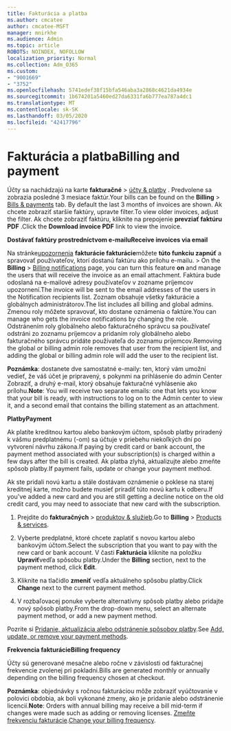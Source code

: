 ```yaml
---
title: Fakturácia a platba
ms.author: cmcatee
author: cmcatee-MSFT
manager: mnirkhe
ms.audience: Admin
ms.topic: article
ROBOTS: NOINDEX, NOFOLLOW
localization_priority: Normal
ms.collection: Adm_O365
ms.custom:
- "9001669"
- "3752"
ms.openlocfilehash: 5741edef38f15bfa546aba3a2868c4621da4934e
ms.sourcegitcommit: 1b674201a5460ed27da6331fa6b777ea787a4dc1
ms.translationtype: MT
ms.contentlocale: sk-SK
ms.lasthandoff: 03/05/2020
ms.locfileid: "42417796"
---
```

# <a name="billing-and-payment"></a><span data-ttu-id="a5a08-102">Fakturácia a platba</span><span class="sxs-lookup"><span data-stu-id="a5a08-102">Billing and payment</span></span>

<span data-ttu-id="a5a08-103">Účty sa nachádzajú na karte **fakturačné** > [účty & platby](https://go.microsoft.com/fwlink/p/?linkid=848039) .  Predvolene sa zobrazia posledné 3 mesiace faktúr.</span><span class="sxs-lookup"><span data-stu-id="a5a08-103">Your bills can be found on the **Billing** > [Bills & payments](https://go.microsoft.com/fwlink/p/?linkid=848039) tab.  By default the last 3 months of invoices are shown.</span></span>  <span data-ttu-id="a5a08-104">Ak chcete zobraziť staršie faktúry, upravte filter.</span><span class="sxs-lookup"><span data-stu-id="a5a08-104">To view older invoices, adjust the filter.</span></span>  <span data-ttu-id="a5a08-105">Ak chcete zobraziť faktúru, kliknite na prepojenie **prevziať faktúru PDF** .</span><span class="sxs-lookup"><span data-stu-id="a5a08-105">Click the **Download invoice PDF** link to view the invoice.</span></span>

<span data-ttu-id="a5a08-106">**Dostávať faktúry prostredníctvom e-mailu**</span><span class="sxs-lookup"><span data-stu-id="a5a08-106">**Receive invoices via email**</span></span>

<span data-ttu-id="a5a08-107">Na stránke[upozornenia](https://go.microsoft.com/fwlink/p/?linkid=853212) **fakturácie fakturácie**môžete **túto funkciu zapnúť** a spravovať používateľov, ktorí dostanú faktúru ako prílohu e-mailu. > </span><span class="sxs-lookup"><span data-stu-id="a5a08-107">On the **Billing** > [Billing notifications](https://go.microsoft.com/fwlink/p/?linkid=853212) page, you can turn this feature **on** and manage the users that will receive the invoice as an email attachment.</span></span> <span data-ttu-id="a5a08-108">Faktúra bude odoslaná na e-mailové adresy používateľov v zozname príjemcov upozornení.</span><span class="sxs-lookup"><span data-stu-id="a5a08-108">The invoice will be sent to the email addresses of the users in the Notification recipients list.</span></span> <span data-ttu-id="a5a08-109">Zoznam obsahuje všetky fakturácie a globálnych administrátorov.</span><span class="sxs-lookup"><span data-stu-id="a5a08-109">The list includes all billing and global admins.</span></span>  <span data-ttu-id="a5a08-110">Zmenou roly môžete spravovať, kto dostane oznámenia o faktúre.</span><span class="sxs-lookup"><span data-stu-id="a5a08-110">You can manage who gets the invoice notifications by changing the role.</span></span>  <span data-ttu-id="a5a08-111">Odstránením roly globálneho alebo fakturačného správcu sa používateľ odstráni zo zoznamu príjemcov a pridaním roly globálneho alebo fakturačného správcu pridáte používateľa do zoznamu príjemcov.</span><span class="sxs-lookup"><span data-stu-id="a5a08-111">Removing the global or billing admin role removes that user from the recipient list, and adding the global or billing admin role will add the user to the recipient list.</span></span>

<span data-ttu-id="a5a08-112">**Poznámka**: dostanete dve samostatné e-maily: ten, ktorý vám umožní vedieť, že váš účet je pripravený, s pokynmi na prihlásenie do admin Center Zobraziť, a druhý e-mail, ktorý obsahuje fakturačné vyhlásenie ako prílohu.</span><span class="sxs-lookup"><span data-stu-id="a5a08-112">**Note**: You will receive two separate emails: one that lets you know that your bill is ready, with instructions to log on to the Admin center to view it, and a second email that contains the billing statement as an attachment.</span></span>

<span data-ttu-id="a5a08-113">**Platby**</span><span class="sxs-lookup"><span data-stu-id="a5a08-113">**Payment**</span></span>

<span data-ttu-id="a5a08-114">Ak platíte kreditnou kartou alebo bankovým účtom, spôsob platby priradený k vášmu predplatnému (-om) sa účtuje v priebehu niekoľkých dní po vytvorení návrhu zákona.</span><span class="sxs-lookup"><span data-stu-id="a5a08-114">If paying by credit card or bank account, the payment method associated with your subscription(s) is charged within a few days after the bill is created.</span></span>  <span data-ttu-id="a5a08-115">Ak platba zlyhá, aktualizujte alebo zmeňte spôsob platby.</span><span class="sxs-lookup"><span data-stu-id="a5a08-115">If payment fails, update or change your payment method.</span></span> 

<span data-ttu-id="a5a08-116">Ak ste pridali novú kartu a stále dostávam oznámenie o poklese na starej kreditnej karte, možno budete musieť priradiť túto novú kartu k odberu.</span><span class="sxs-lookup"><span data-stu-id="a5a08-116">If you've added a new card and you are still getting a decline notice on the old credit card, you may need to associate that new card with the subscription.</span></span>

1. <span data-ttu-id="a5a08-117">Prejdite do **fakturačných** > [produktov & služieb](https://go.microsoft.com/fwlink/p/?linkid=842054).</span><span class="sxs-lookup"><span data-stu-id="a5a08-117">Go to **Billing** > [Products & services](https://go.microsoft.com/fwlink/p/?linkid=842054).</span></span>

2. <span data-ttu-id="a5a08-118">Vyberte predplatné, ktoré chcete zaplatiť s novou kartou alebo bankovým účtom.</span><span class="sxs-lookup"><span data-stu-id="a5a08-118">Select the subscription that you want to pay with the new card or bank account.</span></span> <span data-ttu-id="a5a08-119">V časti **Fakturácia** kliknite na položku **Upraviť**vedľa spôsobu platby.</span><span class="sxs-lookup"><span data-stu-id="a5a08-119">Under the **Billing** section, next to the payment method, click **Edit**.</span></span>

3. <span data-ttu-id="a5a08-120">Kliknite na tlačidlo **zmeniť** vedľa aktuálneho spôsobu platby.</span><span class="sxs-lookup"><span data-stu-id="a5a08-120">Click **Change** next to the current payment method.</span></span>

4. <span data-ttu-id="a5a08-121">V rozbaľovacej ponuke vyberte alternatívny spôsob platby alebo pridajte nový spôsob platby.</span><span class="sxs-lookup"><span data-stu-id="a5a08-121">From the drop-down menu, select an alternate payment method, or add a new payment method.</span></span>

<span data-ttu-id="a5a08-122">Pozrite si [Pridanie, aktualizácia alebo odstránenie spôsobov platby](https://go.microsoft.com/fwlink/?linkid=2118133).</span><span class="sxs-lookup"><span data-stu-id="a5a08-122">See [Add, update, or remove your payment methods](https://go.microsoft.com/fwlink/?linkid=2118133).</span></span>

<span data-ttu-id="a5a08-123">**Frekvencia fakturácie**</span><span class="sxs-lookup"><span data-stu-id="a5a08-123">**Billing frequency**</span></span>

<span data-ttu-id="a5a08-124">Účty sú generované mesačne alebo ročne v závislosti od fakturačnej frekvencie zvolenej pri pokladni.</span><span class="sxs-lookup"><span data-stu-id="a5a08-124">Bills are generated monthly or annually depending on the billing frequency chosen at checkout.</span></span>  

<span data-ttu-id="a5a08-125">**Poznámka**: objednávky s ročnou fakturáciou môže zobraziť vyúčtovanie v polovici obdobia, ak boli vykonané zmeny, ako je pridanie alebo odstránenie licencií.</span><span class="sxs-lookup"><span data-stu-id="a5a08-125">**Note**: Orders with annual billing may receive a bill mid-term if changes were made such as adding or removing licenses.</span></span>  <span data-ttu-id="a5a08-126">[Zmeňte frekvenciu fakturácie](https://go.microsoft.com/fwlink/?linkid=2119148).</span><span class="sxs-lookup"><span data-stu-id="a5a08-126">[Change your billing frequency](https://go.microsoft.com/fwlink/?linkid=2119148).</span></span>

